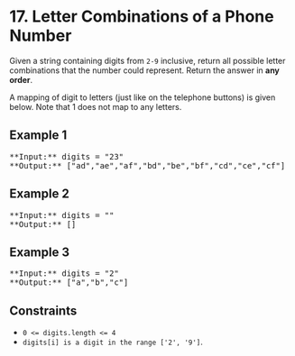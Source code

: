 # 17. Letter Combinations of a Phone Number

Given a string containing digits from `2-9` inclusive, return all possible letter combinations that the number could represent. Return the answer in **any order**.

A mapping of digit to letters (just like on the telephone buttons) is given below. Note that 1 does not map to any letters.

## Example 1

<pre>
**Input:** digits = "23"
**Output:** ["ad","ae","af","bd","be","bf","cd","ce","cf"]
</pre>

## Example 2

<pre>
**Input:** digits = ""
**Output:** []
</pre>

## Example 3

<pre>
**Input:** digits = "2"
**Output:** ["a","b","c"]
</pre>

## Constraints

* `0 <= digits.length <= 4`
* `digits[i] is a digit in the range ['2', '9']`.
